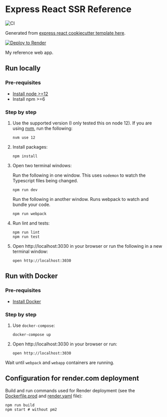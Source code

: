 # Express React SSR Reference

![CI](https://github.com/ardydedase/express-react-ssr-reference/workflows/CI/badge.svg?branch=main)

Generated from [express react cookiecutter template here](https://github.com/ardydedase/cookiecutter-express-react-ssr).

[![Deploy to Render](https://render.com/images/deploy-to-render-button.svg)](https://render.com/deploy)

My reference web app.

## Run locally

### Pre-requisites

- [Install node >=12](https://nodejs.org/en/download/)
- Install npm >=6

### Step by step

1.  Use the supported version (I only tested this on node 12). If you are using [nvm](https://github.com/nvm-sh/nvm), run the following:

        nvm use 12

1.  Install packages:

        npm install

1.  Open two terminal windows:

    Run the following in one window. This uses `nodemon` to watch the Typescript files being changed.

        npm run dev

    Run the following in another window. Runs webpack to watch and bundle your code.

        npm run webpack

1.  Run lint and tests:

        npm run lint
        npm run test

1.  Open http://localhost:3030 in your browser or run the following in a new terminal window:

        open http://localhost:3030

## Run with Docker

### Pre-requisites

- [Install Docker](https://docs.docker.com/get-docker/)

### Step by step

1.  Use `docker-compose`:

        docker-compose up

1.  Open http://localhost:3030 in your browser or run:

        open http://localhost:3030

Wait until `webpack` and `webapp` containers are running.

## Configuration for render.com deployment

Build and run commands used for Render deployment (see the [Dockerfile.prod](Dockerfile.prod) and [render.yaml](render.yaml) file):

    npm run build
    npm start # without pm2
